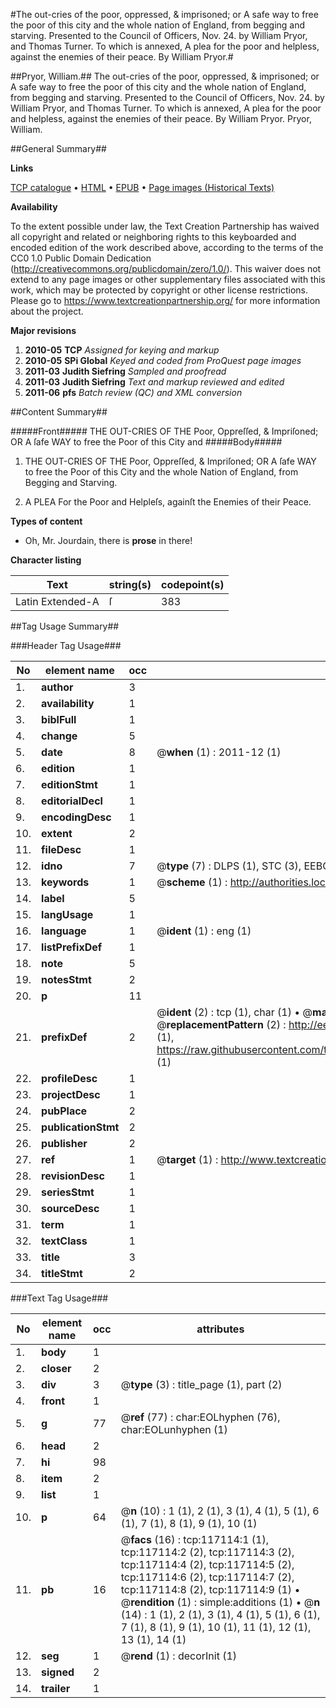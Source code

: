 #The out-cries of the poor, oppressed, & imprisoned; or A safe way to free the poor of this city and the whole nation of England, from begging and starving. Presented to the Council of Officers, Nov. 24. by William Pryor, and Thomas Turner. To which is annexed, A plea for the poor and helpless, against the enemies of their peace. By William Pryor.#

##Pryor, William.##
The out-cries of the poor, oppressed, & imprisoned; or A safe way to free the poor of this city and the whole nation of England, from begging and starving. Presented to the Council of Officers, Nov. 24. by William Pryor, and Thomas Turner. To which is annexed, A plea for the poor and helpless, against the enemies of their peace. By William Pryor.
Pryor, William.

##General Summary##

**Links**

[TCP catalogue](http://www.ota.ox.ac.uk/tcp/)  • 
[HTML](http://tei.it.ox.ac.uk/tcp/Texts-HTML/free/A91/A91321.html)  • 
[EPUB](http://tei.it.ox.ac.uk/tcp/Texts-EPUB/free/A91/A91321.epub) • 
[Page images (Historical Texts)](https://historicaltexts.jisc.ac.uk/eebo-99864882e)

**Availability**

To the extent possible under law, the Text Creation Partnership has waived all copyright and related or neighboring rights to this keyboarded and encoded edition of the work described above, according to the terms of the CC0 1.0 Public Domain Dedication (http://creativecommons.org/publicdomain/zero/1.0/). This waiver does not extend to any page images or other supplementary files associated with this work, which may be protected by copyright or other license restrictions. Please go to https://www.textcreationpartnership.org/ for more information about the project.

**Major revisions**

1. __2010-05__ __TCP__ *Assigned for keying and markup*
1. __2010-05__ __SPi Global__ *Keyed and coded from ProQuest page images*
1. __2011-03__ __Judith Siefring__ *Sampled and proofread*
1. __2011-03__ __Judith Siefring__ *Text and markup reviewed and edited*
1. __2011-06__ __pfs__ *Batch review (QC) and XML conversion*

##Content Summary##

#####Front#####
THE OUT-CRIES OF THE Poor, Oppreſſed, & Impriſoned; OR A ſafe WAY to free the Poor
of this City and 
#####Body#####

1. THE OUT-CRIES OF THE Poor, Oppreſſed, & Impriſoned; OR A ſafe WAY to free the
Poor of this City and the whole Nation of England, from Begging and Starving.

1. A PLEA For the Poor and Helpleſs, againſt the Enemies of their Peace.

**Types of content**

  * Oh, Mr. Jourdain, there is **prose** in there!

**Character listing**


|Text|string(s)|codepoint(s)|
|---|---|---|
|Latin Extended-A|ſ|383|

##Tag Usage Summary##

###Header Tag Usage###

|No|element name|occ|attributes|
|---|---|---|---|
|1.|__author__|3||
|2.|__availability__|1||
|3.|__biblFull__|1||
|4.|__change__|5||
|5.|__date__|8| @__when__ (1) : 2011-12 (1)|
|6.|__edition__|1||
|7.|__editionStmt__|1||
|8.|__editorialDecl__|1||
|9.|__encodingDesc__|1||
|10.|__extent__|2||
|11.|__fileDesc__|1||
|12.|__idno__|7| @__type__ (7) : DLPS (1), STC (3), EEBO-CITATION (1), PROQUEST (1), VID (1)|
|13.|__keywords__|1| @__scheme__ (1) : http://authorities.loc.gov/ (1)|
|14.|__label__|5||
|15.|__langUsage__|1||
|16.|__language__|1| @__ident__ (1) : eng (1)|
|17.|__listPrefixDef__|1||
|18.|__note__|5||
|19.|__notesStmt__|2||
|20.|__p__|11||
|21.|__prefixDef__|2| @__ident__ (2) : tcp (1), char (1)  •  @__matchPattern__ (2) : ([0-9\-]+):([0-9IVX]+) (1), (.+) (1)  •  @__replacementPattern__ (2) : http://eebo.chadwyck.com/downloadtiff?vid=$1&page=$2 (1), https://raw.githubusercontent.com/textcreationpartnership/Texts/master/tcpchars.xml#$1 (1)|
|22.|__profileDesc__|1||
|23.|__projectDesc__|1||
|24.|__pubPlace__|2||
|25.|__publicationStmt__|2||
|26.|__publisher__|2||
|27.|__ref__|1| @__target__ (1) : http://www.textcreationpartnership.org/docs/. (1)|
|28.|__revisionDesc__|1||
|29.|__seriesStmt__|1||
|30.|__sourceDesc__|1||
|31.|__term__|1||
|32.|__textClass__|1||
|33.|__title__|3||
|34.|__titleStmt__|2||


###Text Tag Usage###

|No|element name|occ|attributes|
|---|---|---|---|
|1.|__body__|1||
|2.|__closer__|2||
|3.|__div__|3| @__type__ (3) : title_page (1), part (2)|
|4.|__front__|1||
|5.|__g__|77| @__ref__ (77) : char:EOLhyphen (76), char:EOLunhyphen (1)|
|6.|__head__|2||
|7.|__hi__|98||
|8.|__item__|2||
|9.|__list__|1||
|10.|__p__|64| @__n__ (10) : 1 (1), 2 (1), 3 (1), 4 (1), 5 (1), 6 (1), 7 (1), 8 (1), 9 (1), 10 (1)|
|11.|__pb__|16| @__facs__ (16) : tcp:117114:1 (1), tcp:117114:2 (2), tcp:117114:3 (2), tcp:117114:4 (2), tcp:117114:5 (2), tcp:117114:6 (2), tcp:117114:7 (2), tcp:117114:8 (2), tcp:117114:9 (1)  •  @__rendition__ (1) : simple:additions (1)  •  @__n__ (14) : 1 (1), 2 (1), 3 (1), 4 (1), 5 (1), 6 (1), 7 (1), 8 (1), 9 (1), 10 (1), 11 (1), 12 (1), 13 (1), 14 (1)|
|12.|__seg__|1| @__rend__ (1) : decorInit (1)|
|13.|__signed__|2||
|14.|__trailer__|1||
